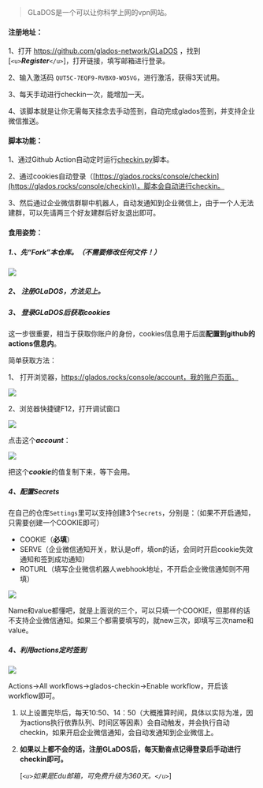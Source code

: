 > GLaDOS是一个可以让你科学上网的vpn网站。

#### 注册地址：

1、打开 https://github.com/glados-network/GLaDOS ，找到[`<u>`***Register***`</u>`]，打开链接，填写邮箱进行登录。

2、输入激活码 `QUT5C-7EQF9-RVBX0-WO5VG`，进行激活，获得3天试用。

3、每天手动进行checkin一次，能增加一天。

4、该脚本就是让你无需每天挂念去手动签到，自动完成glados签到，并支持企业微信推送。

#### 脚本功能：

1、通过Github Action自动定时运行[checkin.py](https://github.com/talkzhang/glados-signin/blob/master/checkin.py)脚本。

2、通过cookies自动登录（[https://glados.rocks/console/checkin](https://glados.rocks/console/checkin))，脚本会自动进行checkin。

3、然后通过企业微信群聊中机器人，自动发通知到企业微信上，由于一个人无法建群，可以先请两三个好友建群后好友退出即可。

#### 食用姿势：

##### 1.、先“Fork”本仓库。（不需要修改任何文件！）

![](https://cdn.jsdelivr.net/gh/talkzhang/imgs-bed@master/image/20220622184524.png)

##### 2、 注册GLaDOS，方法见上。

##### 3、 登录GLaDOS后获取cookies

这一步很重要，相当于获取你账户的身份，cookies信息用于后面**配置到github的actions信息内**。

简单获取方法：

1、 打开浏览器，https://glados.rocks/console/account，我的账户页面。

![](https://cdn.jsdelivr.net/gh/talkzhang/imgs-bed@master/image/20220622184913.png)

2、浏览器快捷键F12，打开调试窗口

![](https://cdn.jsdelivr.net/gh/talkzhang/imgs-bed@master/image/20220622185105.png)

点击这个***account***：

![](https://cdn.jsdelivr.net/gh/talkzhang/imgs-bed@master/image/20220622185253.png)

把这个***cookie***的值复制下来，等下会用。

##### 4、配置Secrets

在自己的仓库`Settings`里可以支持创建3个`Secrets`，分别是：（如果不开启通知，只需要创建一个COOKIE即可）
- COOKIE（**必填**）
- SERVE（企业微信通知开关，默认是off，填on的话，会同时开启cookie失效通知和签到成功通知）
- ROTURL（填写企业微信机器人webhook地址，不开启企业微信通知则不用填）

![](https://cdn.jsdelivr.net/gh/talkzhang/imgs-bed@master/image/20220623102830.png)

Name和value都懂吧，就是上面说的三个，可以只填一个COOKIE，但那样的话不支持企业微信通知。如果三个都需要填写的，就new三次，即填写三次name和value。

##### 4、利用actions定时签到

![](https://cdn.jsdelivr.net/gh/talkzhang/imgs-bed@master/image/20220623103247.png)

Actions->All workflows->glados-checkin->Enable workflow，开启该workflow即可。

1. 以上设置完毕后，每天10:50、14：50（大概推算时间，具体以实际为准，因为actions执行依靠队列、时间区等因素）会自动触发，并会执行自动checkin，如果开启企业微信通知，会自动发通知到企业微信上。
2. **如果以上都不会的话，注册GLaDOS后，每天勤奋点记得登录后手动进行checkin即可。**

   [*`<u>`如果是Edu邮箱，可免费升级为360天。`</u>`*]
